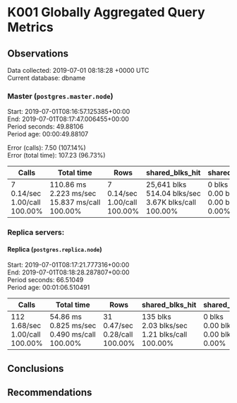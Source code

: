 # K001 Globally Aggregated Query Metrics

## Observations ##
Data collected: 2019-07-01 08:18:28 +0000 UTC  
Current database: dbname  



### Master (`postgres.master.node`) ###
Start: 2019-07-01T08:16:57.125385+00:00  
End: 2019-07-01T08:17:47.006455+00:00  
Period seconds: 49.88106  
Period age: 00:00:49.88107  

Error (calls): 7.50 (107.14%)  
Error (total time): 107.23 (96.73%)

| Calls | Total&nbsp;time | Rows | shared_blks_hit | shared_blks_read | shared_blks_dirtied | shared_blks_written | blk_read_time | blk_write_time | kcache_reads | kcache_writes | kcache_user_time_ms | kcache_system_time |
|-------|------------|------|-----------------|------------------|---------------------|---------------------|---------------|----------------|--------------|---------------|---------------------|--------------------|
|7<br/>0.14/sec<br/>1.00/call<br/>100.00% |110.86&nbsp;ms<br/>2.223&nbsp;ms/sec<br/>15.837&nbsp;ms/call<br/>100.00% |7<br/>0.14/sec<br/>1.00/call<br/>100.00% |25,641&nbsp;blks<br/>514.04&nbsp;blks/sec<br/>3.67K&nbsp;blks/call<br/>100.00% |0&nbsp;blks<br/>0.00&nbsp;blks/sec<br/>0.00&nbsp;blks/call<br/>0.00% |0&nbsp;blks<br/>0.00&nbsp;blks/sec<br/>0.00&nbsp;blks/call<br/>0.00% |0&nbsp;blks<br/>0.00&nbsp;blks/sec<br/>0.00&nbsp;blks/call<br/>0.00% |0.00&nbsp;ms<br/>0.000&nbsp;ms/sec<br/>0.000&nbsp;ms/call<br/>0.00% |0.00&nbsp;ms<br/>0.000&nbsp;ms/sec<br/>0.000&nbsp;ms/call<br/>0.00% |0.00&nbsp;bytes<br/>0.00&nbsp;bytes/sec<br/>0.00&nbsp;bytes/call<br/>0.00% |0.00&nbsp;bytes<br/>0.00&nbsp;bytes/sec<br/>0.00&nbsp;bytes/call<br/>0.00% |0.00&nbsp;ms<br/>0.000&nbsp;ms/sec<br/>0.000&nbsp;ms/call<br/>0.00% |0.00&nbsp;ms<br/>0.000&nbsp;ms/sec<br/>0.000&nbsp;ms/call<br/>0.00%|




### Replica servers: ###

#### Replica (`postgres.replica.node`) ####

Start: 2019-07-01T08:17:21.777316+00:00  
End: 2019-07-01T08:18:28.287807+00:00  
Period seconds: 66.51049  
Period age: 00:01:06.510491  

| Calls | Total&nbsp;time | Rows | shared_blks_hit | shared_blks_read | shared_blks_dirtied | shared_blks_written | blk_read_time | blk_write_time | kcache_reads | kcache_writes | kcache_user_time_ms | kcache_system_time |
|-------|------------|------|-----------------|------------------|---------------------|---------------------|---------------|----------------|--------------|---------------|---------------------|--------------------|
|112<br/>1.68/sec<br/>1.00/call<br/>100.00% |54.86&nbsp;ms<br/>0.825&nbsp;ms/sec<br/>0.490&nbsp;ms/call<br/>100.00% |31<br/>0.47/sec<br/>0.28/call<br/>100.00% |135&nbsp;blks<br/>2.03&nbsp;blks/sec<br/>1.21&nbsp;blks/call<br/>100.00% |0&nbsp;blks<br/>0.00&nbsp;blks/sec<br/>0.00&nbsp;blks/call<br/>0.00% |0&nbsp;blks<br/>0.00&nbsp;blks/sec<br/>0.00&nbsp;blks/call<br/>0.00% |0&nbsp;blks<br/>0.00&nbsp;blks/sec<br/>0.00&nbsp;blks/call<br/>0.00% |0.00&nbsp;ms<br/>0.000&nbsp;ms/sec<br/>0.000&nbsp;ms/call<br/>0.00% |0.00&nbsp;ms<br/>0.000&nbsp;ms/sec<br/>0.000&nbsp;ms/call<br/>0.00% |0.00&nbsp;bytes<br/>0.00&nbsp;bytes/sec<br/>0.00&nbsp;bytes/call<br/>0.00% |0.00&nbsp;bytes<br/>0.00&nbsp;bytes/sec<br/>0.00&nbsp;bytes/call<br/>0.00% |0.00&nbsp;ms<br/>0.000&nbsp;ms/sec<br/>0.000&nbsp;ms/call<br/>0.00% |0.00&nbsp;ms<br/>0.000&nbsp;ms/sec<br/>0.000&nbsp;ms/call<br/>0.00%|


## Conclusions ##


## Recommendations ##


